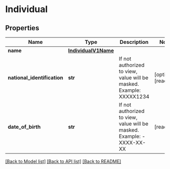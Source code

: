 # Individual

## Properties
Name | Type | Description | Notes
------------ | ------------- | ------------- | -------------
**name** | [**IndividualV1Name**](IndividualV1Name.md) |  | 
**national_identification** | **str** | If not authorized to view, value will be masked. Example: XXXXX1234 | [optional] [readonly] 
**date_of_birth** | **str** | If not authorized to view, value will be masked. Example: - XXXX-XX-XX | [readonly] 

[[Back to Model list]](../README.md#documentation-for-models) [[Back to API list]](../README.md#documentation-for-api-endpoints) [[Back to README]](../README.md)


